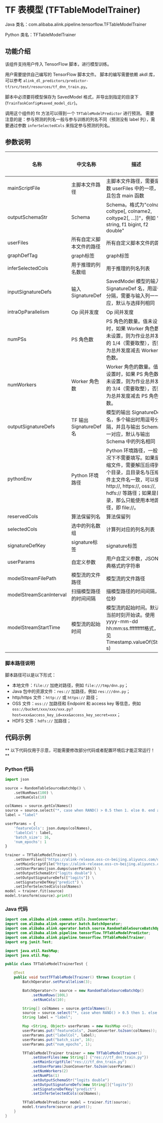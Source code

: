 # TF 表模型 (TFTableModelTrainer)
Java 类名：com.alibaba.alink.pipeline.tensorflow.TFTableModelTrainer

Python 类名：TFTableModelTrainer


## 功能介绍

该组件支持用户传入 TensorFlow 脚本，进行模型训练。

用户需要提供自己编写的 TensorFlow 脚本文件。
脚本的编写需要依赖 akdl 库，可以参考 ```alink_dl_predictors/predictor-tf/src/test/resources/tf_dnn_train.py```。

脚本中必须要将模型保存为 SavedModel 格式，并导出到指定的目录下 (```TrainTaskConfig#saved_model_dir```)。

调用这个组件的 fit 方法可以得到一个 ```TFTableModelPredictor``` 进行预测。
需要注意的是：参与预测的列名一般与参与训练的列名不同（预测没有 label 列），需要通过参数 ```inferSelectedCols``` 来指定参与预测的列名。

## 参数说明

| 名称 | 中文名称 | 描述 | 类型 | 是否必须？ | 默认值 |
| --- | --- | --- | --- | --- | --- |
| mainScriptFile | 主脚本文件路径 | 主脚本文件路径，需要是参数 userFiles 中的一项，并且包含 main 函数 | String | ✓ |  |
| outputSchemaStr | Schema | Schema。格式为"colname coltype[, colname2, coltype2[, ...]]"，例如 "f0 string, f1 bigint, f2 double" | String | ✓ |  |
| userFiles | 所有自定义脚本文件的路径 | 所有自定义脚本文件的路径 | String | ✓ |  |
| graphDefTag | graph标签 | graph标签 | String |  | "serve" |
| inferSelectedCols | 用于推理的列名数组 | 用于推理的列名列表 | String[] |  | null |
| inputSignatureDefs | 输入 SignatureDef | SavedModel 模型的输入 SignatureDef 名，用逗号分隔，需要与输入列一一对应，默认与选择列相同 | String[] |  | null |
| intraOpParallelism | Op 间并发度 | Op 间并发度 | Integer |  | 4 |
| numPSs | PS 角色数 | PS 角色的数量。值未设置时，如果 Worker 角色数也未设置，则为作业总并发度的 1/4（需要取整），否则为总并发度减去 Worker 角色数。 | Integer |  | null |
| numWorkers | Worker 角色数 | Worker 角色的数量。值未设置时，如果 PS 角色数也未设置，则为作业总并发度的 3/4（需要取整），否则为总并发度减去 PS 角色数。 | Integer |  | null |
| outputSignatureDefs | TF 输出 SignatureDef 名 | 模型的输出 SignatureDef 名，多个输出时用逗号分隔，并且与输出 Schema 一一对应，默认与输出 Schema 中的列名相同 | String[] |  | null |
| pythonEnv | Python 环境路径 | Python 环境路径，一般情况下不需要填写。如果是压缩文件，需要解压后得到一个目录，且目录名与压缩文件主文件名一致，可以使用 http://, https://, oss://, hdfs:// 等路径；如果是目录，那么只能使用本地路径，即 file://。 | String |  | "" |
| reservedCols | 算法保留列名 | 算法保留列 | String[] |  | null |
| selectedCols | 选中的列名数组 | 计算列对应的列名列表 | String[] |  | null |
| signatureDefKey | signature标签 | signature标签 | String |  | "serving_default" |
| userParams | 自定义参数 | 用户自定义参数，JSON 字典格式的字符串 | String |  | "{}" |
| modelStreamFilePath | 模型流的文件路径 | 模型流的文件路径 | String |  | null |
| modelStreamScanInterval | 扫描模型路径的时间间隔 | 描模型路径的时间间隔，单位秒 | Integer |  | 10 |
| modelStreamStartTime | 模型流的起始时间 | 模型流的起始时间。默认从当前时刻开始读。使用yyyy-mm-dd hh:mm:ss.fffffffff格式，详见Timestamp.valueOf(String s) | String |  | null |


### 脚本路径说明

脚本路径可以是以下形式：
- 本地文件：```file://``` 加绝对路径，例如 ```file:///tmp/dnn.py```；
- Java 包中的资源文件：```res://``` 加路径，例如 ```res:///dnn.py```；
- http/https 文件：```http://``` 或 ```https://``` 路径；
- OSS 文件：```oss://``` 加路径和 Endpoint 和 access key 等信息，例如```oss://bucket/xxx/xxx/xxx.py?host=xxx&access_key_id=xxx&access_key_secret=xxx```；
- HDFS 文件：```hdfs://``` 加路径；

## 代码示例

** 以下代码仅用于示意，可能需要修改部分代码或者配置环境后才能正常运行！**

### Python 代码
```python
import json

source = RandomTableSourceBatchOp() \
    .setNumRows(100) \
    .setNumCols(10)

colNames = source.getColNames()
source = source.select("*, case when RAND() > 0.5 then 1. else 0. end as label")
label = "label"

userParams = {
    'featureCols': json.dumps(colNames),
    'labelCol': label,
    'batch_size': 16,
    'num_epochs': 1
}

trainer = TFTableModelTrainer() \
    .setUserFiles(["https://alink-release.oss-cn-beijing.aliyuncs.com/data-files/tf_dnn_train.py"]) \
    .setMainScriptFile("https://alink-release.oss-cn-beijing.aliyuncs.com/data-files/tf_dnn_train.py") \
    .setUserParams(json.dumps(userParams)) \
    .setOutputSchemaStr("logits double") \
    .setOutputSignatureDefs(["logits"]) \
    .setSignatureDefKey("predict") \
    .setInferSelectedCols(colNames)
model = trainer.fit(source)
model.transform(source).print()
```

### Java 代码
```java
import com.alibaba.alink.common.utils.JsonConverter;
import com.alibaba.alink.operator.batch.BatchOperator;
import com.alibaba.alink.operator.batch.source.RandomTableSourceBatchOp;
import com.alibaba.alink.pipeline.tensorflow.TFTableModelPredictor;
import com.alibaba.alink.pipeline.tensorflow.TFTableModelTrainer;
import org.junit.Test;

import java.util.HashMap;
import java.util.Map;

public class TFTableModelTrainerTest {

	@Test
	public void testTFTableModelTrainer() throws Exception {
		BatchOperator.setParallelism(3);

		BatchOperator<?> source = new RandomTableSourceBatchOp()
			.setNumRows(100L)
			.setNumCols(10);

		String[] colNames = source.getColNames();
		source = source.select("*, case when RAND() > 0.5 then 1. else 0. end as label");
		String label = "label";

		Map <String, Object> userParams = new HashMap <>();
		userParams.put("featureCols", JsonConverter.toJson(colNames));
		userParams.put("labelCol", label);
		userParams.put("batch_size", 16);
		userParams.put("num_epochs", 1);

		TFTableModelTrainer trainer = new TFTableModelTrainer()
			.setUserFiles(new String[] {"res:///tf_dnn_train.py"})
			.setMainScriptFile("res:///tf_dnn_train.py")
			.setUserParams(JsonConverter.toJson(userParams))
			.setNumWorkers(2)
			.setNumPSs(1)
			.setOutputSchemaStr("logits double")
			.setOutputSignatureDefs(new String[]{"logits"})
			.setSignatureDefKey("predict")
			.setInferSelectedCols(colNames);

		TFTableModelPredictor model = trainer.fit(source);
		model.transform(source).print();
	}
}
```
